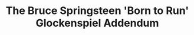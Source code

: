 ---
ee_id: '30'
site: '1'
type: '2'
url: 2006-006-the-bruce-springsteen-born-to-run-glockenspiel-addendum
title: The Bruce Springsteen 'Born to Run' Glockenspiel Addendum
year: '2006'
display_year: '2006'
medium: 'Composition for solo glockenspiel and optional electronics. '
dims: ''
pitch: ''
ps: ''
live_url: ''
related: ''
youtube: ''
related_code: ''
imgs: The-Bruce-Springsteen-Born-to-Run-Glockenspiel-Addendum-2006-006-db-1-IH.jpg
subheading: "(Composition)"
download: cory-arcangel-2006-006-glock-addendum-web.pdf
add_credit: ''
commission: ''
layout: things-i-made
---